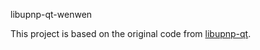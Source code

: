 libupnp-qt-wenwen

This project is based on the original code from [libupnp-qt](https://github.com/ceciletti/libupnp-qt).  
